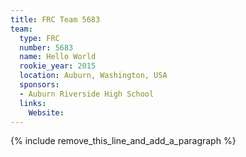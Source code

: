 ```yaml
---
title: FRC Team 5683
team:
  type: FRC
  number: 5683
  name: Hello World
  rookie_year: 2015
  location: Auburn, Washington, USA
  sponsors:
  - Auburn Riverside High School
  links:
    Website:
---
```


{% include remove_this_line_and_add_a_paragraph %}